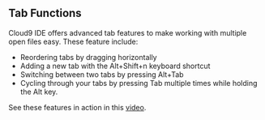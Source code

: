 ## Tab Functions

Cloud9 IDE offers advanced tab features to make working with multiple open files easy. These feature include:

* Reordering tabs by dragging horizontally
* Adding a new tab with the Alt+Shift+n keyboard shortcut
* Switching between two tabs by pressing Alt+Tab
* Cycling through your tabs by pressing Tab multiple times while holding the Alt key.

See these features in action in this [video](http://www.youtube.com/watch?feature=player_embedded&amp;v=eFkDQd3GKBQ).